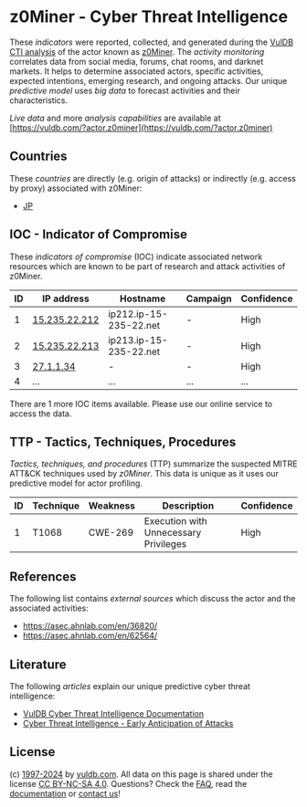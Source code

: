# z0Miner - Cyber Threat Intelligence

These _indicators_ were reported, collected, and generated during the [VulDB CTI analysis](https://vuldb.com/?kb.cti) of the actor known as [z0Miner](https://vuldb.com/?actor.z0miner). The _activity monitoring_ correlates data from social media, forums, chat rooms, and darknet markets. It helps to determine associated actors, specific activities, expected intentions, emerging research, and ongoing attacks. Our unique _predictive model_ uses _big data_ to forecast activities and their characteristics.

_Live data_ and more _analysis capabilities_ are available at [https://vuldb.com/?actor.z0miner](https://vuldb.com/?actor.z0miner)

## Countries

These _countries_ are directly (e.g. origin of attacks) or indirectly (e.g. access by proxy) associated with z0Miner:

* [JP](https://vuldb.com/?country.jp)

## IOC - Indicator of Compromise

These _indicators of compromise_ (IOC) indicate associated network resources which are known to be part of research and attack activities of z0Miner.

ID | IP address | Hostname | Campaign | Confidence
-- | ---------- | -------- | -------- | ----------
1 | [15.235.22.212](https://vuldb.com/?ip.15.235.22.212) | ip212.ip-15-235-22.net | - | High
2 | [15.235.22.213](https://vuldb.com/?ip.15.235.22.213) | ip213.ip-15-235-22.net | - | High
3 | [27.1.1.34](https://vuldb.com/?ip.27.1.1.34) | - | - | High
4 | ... | ... | ... | ...

There are 1 more IOC items available. Please use our online service to access the data.

## TTP - Tactics, Techniques, Procedures

_Tactics, techniques, and procedures_ (TTP) summarize the suspected MITRE ATT&CK techniques used by _z0Miner_. This data is unique as it uses our predictive model for actor profiling.

ID | Technique | Weakness | Description | Confidence
-- | --------- | -------- | ----------- | ----------
1 | T1068 | CWE-269 | Execution with Unnecessary Privileges | High

## References

The following list contains _external sources_ which discuss the actor and the associated activities:

* https://asec.ahnlab.com/en/36820/
* https://asec.ahnlab.com/en/62564/

## Literature

The following _articles_ explain our unique predictive cyber threat intelligence:

* [VulDB Cyber Threat Intelligence Documentation](https://vuldb.com/?kb.cti)
* [Cyber Threat Intelligence - Early Anticipation of Attacks](https://www.scip.ch/en/?labs.20201022)

## License

(c) [1997-2024](https://vuldb.com/?kb.changelog) by [vuldb.com](https://vuldb.com/?kb.about). All data on this page is shared under the license [CC BY-NC-SA 4.0](https://creativecommons.org/licenses/by-nc-sa/4.0/). Questions? Check the [FAQ](https://vuldb.com/?kb.faq), read the [documentation](https://vuldb.com/?kb) or [contact us](https://vuldb.com/?contact)!
